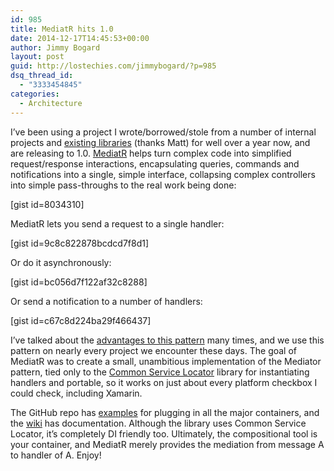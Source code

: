 ```yaml
---
id: 985
title: MediatR hits 1.0
date: 2014-12-17T14:45:53+00:00
author: Jimmy Bogard
layout: post
guid: http://lostechies.com/jimmybogard/?p=985
dsq_thread_id:
  - "3333454845"
categories:
  - Architecture
---
```

I’ve been using a project I wrote/borrowed/stole from a number of internal projects and [existing libraries](https://github.com/mhinze/ShortBus) (thanks Matt) for well over a year now, and are releasing to 1.0. [MediatR](https://github.com/jbogard/MediatR) helps turn complex code into simplified request/response interactions, encapsulating queries, commands and notifications into a single, simple interface, collapsing complex controllers into simple pass-throughs to the real work being done:

[gist id=8034310]

MediatR lets you send a request to a single handler:

[gist id=9c8c822878bcdcd7f8d1]

Or do it asynchronously:

[gist id=bc056d7f122af32c8288]

Or send a notification to a number of handlers:

[gist id=c67c8d224ba29f466437]

I’ve talked about the [advantages to this pattern](http://lostechies.com/jimmybogard/2014/09/09/tackling-cross-cutting-concerns-with-a-mediator-pipeline/) many times, and we use this pattern on nearly every project we encounter these days. The goal of MediatR was to create a small, unambitious implementation of the Mediator pattern, tied only to the [Common Service Locator](https://commonservicelocator.codeplex.com/) library for instantiating handlers and portable, so it works on just about every platform checkbox I could check, including Xamarin.

The GitHub repo has [examples](https://github.com/jbogard/MediatR/tree/master/src) for plugging in all the major containers, and the [wiki](https://github.com/jbogard/MediatR/wiki) has documentation. Although the library uses Common Service Locator, it’s completely DI friendly too. Ultimately, the compositional tool is your container, and MediatR merely provides the mediation from message A to handler of A. Enjoy!
